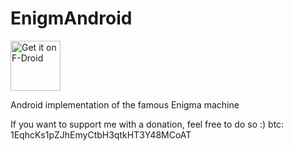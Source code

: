 # EnigmAndroid


[<img src="https://f-droid.org/badge/get-it-on.png" alt="Get it on F-Droid" height="80">](https://f-droid.org/app/de.vanitasvitae.enigmandroid)


Android implementation of the famous Enigma machine

If you want to support me with a donation, feel free to do so :)
btc: 1EqhcKs1pZJhEmyCtbH3qtkHT3Y48MCoAT
